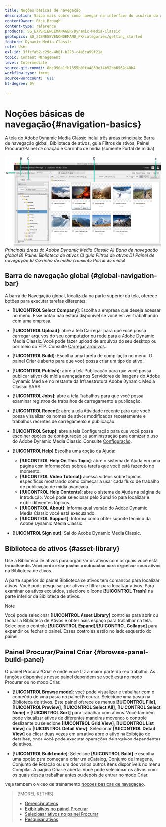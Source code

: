 ```yaml
---
title: Noções básicas de navegação
description: Saiba mais sobre como navegar na interface do usuário do Adobe Dynamic Media Classic.
contentOwner: Rick Brough
content-type: reference
products: SG_EXPERIENCEMANAGER/Dynamic-Media-Classic
geptopics: SG_SCENESEVENONDEMAND_PK/categories/getting_started
feature: Dynamic Media Classic
role: User
exl-id: 3ffcfab2-c29d-4b0f-b223-c4a5ca99f21a
topic: Content Management
level: Intermediate
source-git-commit: 8dc990a1fb1355b00fa4839e14b92bb6562d40b4
workflow-type: tm+mt
source-wordcount: '611'
ht-degree: 0%

---
```


# Noções básicas de navegação{#navigation-basics}

A tela do Adobe Dynamic Media Classic inclui três áreas principais: Barra de navegação global, Biblioteca de ativos, guia Filtros de ativos, Painel Procurar/Painel de criação e Carrinho de mídia (somente Portal de mídia).

![Noções básicas de navegação](/help/using/assets/gs_navigation_basics_popup_popup.png)
*Principais áreas do Adobe Dynamic Media Classic*
*A) Barra de navegação global B) Painel Biblioteca de ativos C) guia Filtros de ativos D) Painel de navegação E) Carrinho de mídia (somente Portal de mídia)*

## Barra de navegação global {#global-navigation-bar}

A barra de Navegação global, localizada na parte superior da tela, oferece botões para executar tarefas diferentes:

* **[!UICONTROL Select Company]**: Escolha a empresa que deseja acessar no menu. Esse botão não estará disponível se você estiver trabalhando com uma empresa.

* **[!UICONTROL Upload]**: abre a tela Carregar para que você possa carregar arquivos do seu computador ou rede para a Adobe Dynamic Media Classic. Você pode fazer upload de arquivos do seu desktop ou por meio do FTP. Consulte [Carregar arquivos](/help/using/uploading-files.md).

* **[!UICONTROL Build]**: Escolha uma tarefa de compilação no menu. O painel Criar é aberto para que você possa criar um tipo de ativo.

* **[!UICONTROL Publish]**: abre a tela Publicação para que você possa publicar ativos de mídia avançada nos Servidores de Imagens do Adobe Dynamic Media e no restante da Infraestrutura Adobe Dynamic Media Classic SAAS.

* **[!UICONTROL Jobs]**: abre a tela Trabalhos para que você possa examinar registros de trabalhos de carregamento e publicação.

* **[!UICONTROL Recent]**: abre a tela Atividade recente para que você possa visualizar os nomes de ativos modificados recentemente e trabalhos recentes de carregamento e publicação.

* **[!UICONTROL Setup]**: abre a tela Configuração para que você possa escolher opções de configuração ou administração para otimizar o uso do Adobe Dynamic Media Classic. Consulte [Configuração](/help/using/setup-basics.md).

* **[!UICONTROL Help]** Escolha uma opção da Ajuda:

   * **[!UICONTROL Help On This Topic]**: abre o sistema de Ajuda em uma página com informações sobre a tarefa que você está fazendo no momento.
   * **[!UICONTROL Video Tutorial]**: acessa vídeos sobre tópicos específicos mostrando como começar a usar cada fluxo de trabalho de publicação de mídia avançada.
   * **[!UICONTROL Help Contents]**: abre o sistema de Ajuda na página de Introdução. Você pode selecionar pelo Sumário para localizar e exibir diferentes tópicos.
   * **[!UICONTROL About]**: Informa qual versão do Adobe Dynamic Media Classic você está executando.
   * **[!UICONTROL Support]**: Informa como obter suporte técnico da Adobe Dynamic Media Classic.

* **[!UICONTROL Sign out]**: Sai do Adobe Dynamic Media Classic.

## Biblioteca de ativos {#asset-library}

Use a Biblioteca de ativos para organizar os ativos com os quais você está trabalhando. Você pode criar pastas e subpastas para organizar seus ativos na Biblioteca de ativos.

A parte superior do painel Biblioteca de ativos tem comandos para localizar ativos. Você pode pesquisar por ativos e filtrar para localizar ativos. Para examinar os ativos excluídos, selecione o ícone **[!UICONTROL Trash]** na parte inferior da Biblioteca de ativos.

>[!NOTE]
>
>Você pode selecionar **[!UICONTROL Asset Library]** controles para abrir ou fechar a Biblioteca de Ativos e obter mais espaço para trabalhar na tela. Selecione o controle **[!UICONTROL Expand]**/**[!UICONTROL Collapse]** para expandir ou fechar o painel. Esses controles estão no lado esquerdo do painel.

## Painel Procurar/Painel Criar {#browse-panel-build-panel}

O painel Procurar/Criar é onde você faz a maior parte do seu trabalho. As funções disponíveis nesse painel dependem se você está no modo Procurar ou no modo Criar.

* **[!UICONTROL Browse mode]**: você pode visualizar e trabalhar com o conteúdo de uma pasta no painel Procurar. Selecione uma pasta na Biblioteca de ativos. Este painel oferece os menus **[!UICONTROL File]**, **[!UICONTROL Preview]**, **[!UICONTROL Select All]**, **[!UICONTROL Select None]** e **[!UICONTROL Sort]** para trabalhar com ativos. Você também pode visualizar ativos de diferentes maneiras movendo o controle deslizante ou selecione **[!UICONTROL Grid View]**, **[!UICONTROL List View]** ou **[!UICONTROL Detail View]**. Selecionar **[!UICONTROL Detail View]** ou clicar duas vezes em um ativo abre o ativo na Exibição de detalhes, onde você pode executar operações de arquivos dependentes de ativos.

* **[!UICONTROL Build mode]**: Selecione **[!UICONTROL Build]** e escolha uma opção para começar a criar um eCatalog, Conjunto de Imagens, Conjunto de Rotação ou um dos vários outros itens disponíveis no menu Compilar. A página Criar é aberta. Você pode selecionar os ativos com os quais deseja trabalhar antes ou depois de entrar no modo Criar.

Veja também o vídeo de treinamento [Noções básicas de navegação](https://s7d5.scene7.com/s7viewers/html5/VideoViewer.html?videoserverurl=https://s7d5.scene7.com/is/content/&emailurl=https://s7d5.scene7.com/s7/emailFriend&serverUrl=https://s7d5.scene7.com/is/image/&config=Scene7SharedAssets/Universal_HTML5_Video&contenturl=https://s7d5.scene7.com/skins/&asset=S7tutorials/571_Navigation%20Basics_converted%20renamed_Getting%20Started-AVS).

>[!MORELIKETHIS]
>
>* [Gerenciar ativos](about-managing-assets.md)
>* [Exibir ativos no painel Procurar](viewing-assets-browse-panel.md#viewing_assets_in_the_browse_panel)
>* [Selecionar ativos no painel Procurar](selecting-assets-browse-panel.md#selecting_assets_in_the_browse_panel)
>* [Pesquisar ativos](searching-assets.md#searching_assets)
